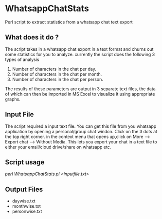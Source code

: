 # WhatsappChatStats
Perl script to extract statistics from a whatsapp chat text export

## What does it do ?
The script takes in a whatsapp chat export in a text format and churns out some statistics for you to analyze. currently the script does the following 3 types of analysis
1. Number of characters in the chat per day.
2. Number of characters in the chat per month.
3. Number of characters in the chat per person.

The results of these parameters are output in 3 separate text files, the data of which can then be imported in MS Excel to visualize it using appropriate graphs.

## Input File
The script required a input text file. You can get this file from you whatsapp application by opening a personal/group chat windon. Click on the 3 dots at the top right corner. in the context menu that opens up,click on More --> Export chat --> Without Media. This lets you export your chat in a text file to either your email/cloud drive/share on whatsapp etc.

## Script usage
*perl WhatsappChatStats.pl <inputfile.txt>*

## Output Files
- daywise.txt
- monthwise.txt
- personwise.txt
